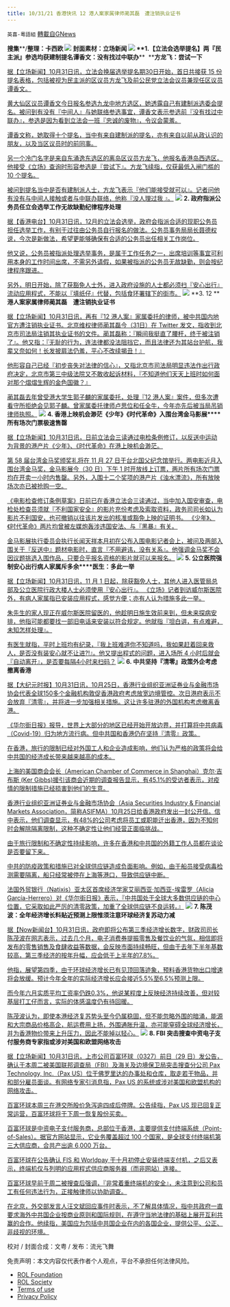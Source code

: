 ```yaml
---
title: 10/31/21 香港快讯 12 港人案家属律师蔺其磊　遭注销执业证书
---
```

`英喜-粵語組` [轉載自GNews](https://gnews.org/zh-hans/1630949/)

**搜集****/****整理：卡西欧**
![](https://assets.gnews.org/wp-content/uploads/2021/10/1031fenmian.jpg)
封面素材：立场新闻
![](https://assets.gnews.org/wp-content/uploads/2021/10/Screen-Shot-2021-10-31-at-9.50.15-AM.png)
**1.****【立法会选举提名】两『民主派』参选****均获建制提名****谭香文：没有找过中联办****  ****方龙飞：尝试一下**

[据【立场新闻】10月31日讯，立法会换届选举提名期30日开始，首日共接获 15 份提名表格，包括被视为民主派的区议员方龙飞及前公民党立法会议员兼现任区议员谭香文。](https://www.thestandnews.com/politics/立法會選舉日接獲-15-份申請-民主派譚香文方龍飛報名參選)

[黄大仙区议员谭香文今日报名参选九龙中地方选区，她透露自己有建制派选委会提名。被问到有没有『中间人』与她联络参选事宜，谭香文表示参选前『没有找过中联办』，参选是因为看到立法会一班『忠诚的废物』，令议会蒙羞。](https://www.thestandnews.com/politics/立法會選舉日接獲-15-份申請-民主派譚香文方龍飛報名參選)

[谭香文称，她取得十个提名，当中有来自建制派的提名，亦有来自以前从政认识的朋友，以及当区议员时的前同事。](https://www.thestandnews.com/politics/立法會選舉日接獲-15-份申請-民主派譚香文方龍飛報名參選)

[另一个冷门名字是来自东涌逸东选区的离岛区议员方龙飞，他报名香港岛西选区。他接受《立场》查询时形容参选是『尝试下』。方龙飞续指，仅获最低入闸门槛的 10 个提名。](https://www.thestandnews.com/politics/立法會選舉日接獲-15-份申請-民主派譚香文方龍飛報名參選)

[被问到提名当中是否有建制派人士，方龙飞表示『他们能接受就可以』。记者问他有没有与中间人接触或者与中联办联络，他称『没人理过我 』。](https://www.thestandnews.com/politics/立法會選舉日接獲-15-份申請-民主派譚香文方龍飛報名參選)
![](https://assets.gnews.org/wp-content/uploads/2021/10/Screen-Shot-2021-10-31-at-9.50.29-AM.png)
**2. ****政府指派公务员任立会选举工作****无故缺勤纪律程序处理**

[据【香港电台】10月31日讯，12月的立法会选举，政府会指派合适的现职公务员担任选举工作，有别于过往由公务员自行报名的做法。公务员事务局局长聂德权说，今次是新做法，希望更能够确保有合适的公务员出任相关工作岗位。](https://news.rthk.hk/rthk/ch/video-gallery.htm?vid=1617734)

[他又说，公务员被指派处理选举事务，是属于工作任务之一，出席培训等事宜可利用本身的工作时间出席，不需另外请假，如果被指派的公务员无故缺勤，则会按纪律程序跟进。](https://news.rthk.hk/rthk/ch/video-gallery.htm?vid=1617734)

[另外，明日开始，除了获豁免人士外，进入政府设施的人士都必须扫『安心出行』流动应用程式，不能以『填纸仔』代替，包括食环署辖下的街市。](https://news.rthk.hk/rthk/ch/video-gallery.htm?vid=1617734)
![](https://assets.gnews.org/wp-content/uploads/2021/10/Screen-Shot-2021-10-31-at-9.50.40-AM.png)
**3. 12 ****港人案家属律师蔺其磊　遭注销执业证书**

[据【立场新闻】10月31日讯，再有『12 港人案』家属委托的律师，被中共国内地官方遭注销执业证书。北京维权律师蔺其磊今（31日）在 Twitter 发文，指收到北京市司法局注销其执业证书的文件。蔺其磊称：『瞬间我挺直了腰杆，终于被注销了』。他又指：『无耻的行为，连法律都没法阻挡它，而且法律还为其站台护航，我辈又奈如何！长发披肩法仍羞，平心不改续揭丑！』](https://www.thestandnews.com/china/12-港人案家屬律師藺其磊-遭註銷執業證書)

[他形容自己已经『初步丧失对法律的信心』，又指北京市司法局明显违法作出行政府决定，北京市第三中级法院又不敢收起诉材料，『不知道他们天天上班时如何面对那个熠熠生辉的金色国徽？』](https://www.thestandnews.com/china/12-港人案家屬律師藺其磊-遭註銷執業證書)

[蔺其磊去年曾受港大学生郭子麟的家属委托，处理『12 港人案』案件，但多次遭看守所拒绝会见郭子麟。曾家属委托律师卢思位和任全牛，今年亦先后被当局吊销律师执照。](https://www.thestandnews.com/china/12-港人案家屬律師藺其磊-遭註銷執業證書)
![](https://assets.gnews.org/wp-content/uploads/2021/10/Screen-Shot-2021-10-31-at-9.50.50-AM.png)
**4. ****香港上映机会渺茫****《少年》《时代革命》入围台湾金马影展****所有场次门票极速售罄**

[据【立场新闻】10月31日讯，日前立法会三读通过电检条例修订，以反送中运动为背景的港产片《少年》、《时代革命》在港上映机会渺茫。](https://www.thestandnews.com/politics/香港上映機會渺茫-少年時代革命入圍台灣金馬影展-所有場次門票極速售罄)

[第 58 届台湾金马奖颁奖礼将在 11 月 27 日于台北国父纪念馆举行。两电影近月入围台湾金马奖，金马影展今（30 日）下午 1 时开放线上订票，两片所有场次门票均在开卖一小时内售罄。另外，入围十二个奖项的港产片《浊水漂流》，所有放映场次亦已被抢购一空。](https://www.thestandnews.com/politics/香港上映機會渺茫-少年時代革命入圍台灣金馬影展-所有場次門票極速售罄)

[《电影检查修订条例草案》日前已在香港立法会三读通过，当中加入国安审查，电检处检查员须就『不利国家安全』的影片充份考虑及索取资料，政务司司长如认为影片不利国安，也可撤销以往该片发出的核准或豁免上映的证明书。 《少年》、《时代革命》两片均曾被左媒炮轰涉违国安法、与『黑暴』有关。](https://www.thestandnews.com/politics/香港上映機會渺茫-少年時代革命入圍台灣金馬影展-所有場次門票極速售罄)

[金马影展执行委员会执行长闻天祥本月初在公布入围电影记者会上，被问及两部入围关于『反送中』题材电影时，直言『不用避讳，没有关系』。他强调金马奖不会因议题挑选入围作品，只要合乎报名资格的影片就可以来报名。](https://www.thestandnews.com/politics/香港上映機會渺茫-少年時代革命入圍台灣金馬影展-所有場次門票極速售罄)
![](https://assets.gnews.org/wp-content/uploads/2021/10/Screen-Shot-2021-10-31-at-9.50.58-AM.png)
**5. ****公立医院强制安心出行****病人家属斥多余****医生：多此一举**

[据【立场新闻】10月31日讯，11 月 1 日起，除获豁免人士，其他人进入医管局总部及公立医院行政大楼人士必须使用『安心出行』。 《立场》记者到访威尔斯医院外，有病人家属指已安装应用程式，感觉方便；亦有人认为措施多此一举。](https://www.thestandnews.com/society/公立醫院強制安心出行-病人家屬斥多餘-醫生趕住救人係咪唔入得)

[朱先生的家人现正在威尔斯医院留医的，他趁明日施生效前来到，但未来探病安排，他指可能都要找一部旧电话来安装以符合规定。他就指『坦白讲，有点难避，未知怎样处理』。](https://www.thestandnews.com/society/公立醫院強制安心出行-病人家屬斥多餘-醫生趕住救人係咪唔入得)

[有医生就指，平时上班均有纪录，『我上班难道你不知道吗，我如果赶着回来救人，是否没有装安心就不让进?!』。他又提出程式的问题，进入场所 4 小时后就会『自动离开』，是否要每隔4小时来扫码？](https://www.thestandnews.com/society/公立醫院強制安心出行-病人家屬斥多餘-醫生趕住救人係咪唔入得)
![](https://assets.gnews.org/wp-content/uploads/2021/10/Screen-Shot-2021-10-31-at-9.51.06-AM.png)
**6. ****中共坚持『清零』政策****外企考虑撤离香港**

[据【大纪元时报】10月31日讯，10月25日，香港行业组织亚洲证券业与金融市场协会代表全球150多个金融机构敦促香港政府考虑放宽边境管控。次日港府表示不会放弃『清零』，并将进一步加强相关措施。这让许多驻港的外国机构考虑撤离香港。](https://hk.epochtimes.com/news/2021-10-31/41411207)

[《华尔街日报》报导，世界上大部分的地区已经开始开放边界，并打算将中共病毒（Covid-19）归为地方流行病。但中共国和香港仍在坚持『清零』政策。](https://hk.epochtimes.com/news/2021-10-31/41411207)

[在香港，旅行的限制已经对外国工人和企业造成影响，他们认为严格的政策将会给中共国的经济成长带来越来越高的成本。](https://hk.epochtimes.com/news/2021-10-31/41411207)

[上海的美国商会会长（American Chamber of Commerce in Shanghai）克尔·吉布斯 (Ker Gibbs)援引该商会近期的调查报告显示，有45.1%的受访者表示，对疫情的限制措施已经损害到他们的生意。](https://hk.epochtimes.com/news/2021-10-31/41411207)

[香港行业组织亚洲证券业与金融市场协会（Asia Securities Industry & Financial Markets Association，简称ASIFMA）10月25日给香港政府发出一封公开信。信中表示，他们调查显示，有48%的公司考虑将员工或职能迁出香港，因为不知何时会解除隔离限制，这种不确定性让他们经营正面临挑战。](https://hk.epochtimes.com/news/2021-10-31/41411207)

[由于旅行限制和不确定性持续影响，许多在香港和中共国的外籍工作人员都在谈论是否要留下来。](https://hk.epochtimes.com/news/2021-10-31/41411207)

[中共的防疫政策和措施已对全球供应链造成负面影响。例如，由于船员接受病毒检测需要隔离，船只经常被停在上海等港口，导致供应链中断。](https://hk.epochtimes.com/news/2021-10-31/41411207)

[法国外贸银行（Natixis）亚太区首席经济学家艾丽西亚·加西亚-埃雷罗（Alicia García-Herrero）对《华尔街日报》表示，『中共国处于全球大多数供应链的中心位置，它采取如此严厉的清零政策，加重了全球供应链不良运转。』](https://hk.epochtimes.com/news/2021-10-31/41411207)
![](https://assets.gnews.org/wp-content/uploads/2021/10/Screen-Shot-2021-10-31-at-9.51.19-AM.png)
**7. ****陈茂波：全年经济增长料贴近预测上限****惟须注意环球经济复苏动力减**

[据【Now新闻台】10月31日讯，政府即将公布第三季经济增长数字，财政司司长陈茂波在网志表示，过去几个月，电子消费券提振零售及餐饮业的气氛，相信即将发布的零售销售及食肆收益等数据，会反映市面持续畅旺，但由于去年下半年基数较高，第三季经济的按年升幅，应会低于上半年的7.8%。](https://news.now.com/home/local/player?newsId=455114)

[他指，展望第四季，由于环球经济增长已有见顶回落迹象，预料香港货物出口增速将会放缓。预计今年全年的实际经济增长应会接近5.5%至6.5%预测上限。](https://news.now.com/home/local/player?newsId=455114)

[而今年六月实质平均工资率仍跌0.3%，他说某程度上反映经济持续改善，但对较基层打工仔而言，实际的体感温度仍有待回暖。](https://news.now.com/home/local/player?newsId=455114)

[陈茂波认为，即使本港经济复苏势头至今仍属稳固，但不能忽略外围的暗涌，能源和大宗商品价格高企，航运费用上扬，外围通胀升温，亦可能窒碍全球经济增长，并为香港物价带来上升压力，因此不能掉以轻心。](https://news.now.com/home/local/player?newsId=455114)
![](https://assets.gnews.org/wp-content/uploads/2021/10/Screen-Shot-2021-10-31-at-9.51.30-AM.png)
**8. FBI ****突击搜查中资电子支付服务商****专家指或涉对美国和欧盟网络攻击**

[据【立场新闻】10月31日讯，上市公司百富环球（0327）前日（29 日）发公告，确认于本周二被美国联邦调查局（FBI）及海关及边境保卫局突击搜查分公司 Pax Technology, Inc.（Pax US）位于佛罗里达的办事处和仓库，取走若干物品，并和部分雇员面谈。有网络专家引消息指，Pax US 的系统或涉对美国和欧盟机构的网络攻击。](https://www.thestandnews.com/international/fbi-突擊搜查中資電子支付服務商-專家指或涉對美國和歐盟網絡攻擊)

[百富环球本周三在港交所股价急泻逾四成后停牌。公告续指，Pax US 现已回复正常运营，百富环球将于下周一恢复股份买卖。](https://www.thestandnews.com/international/fbi-突擊搜查中資電子支付服務商-專家指或涉對美國和歐盟網絡攻擊)

[百富环球是中资电子支付服务商，总部位于香港，主要提供支付终端系统（Point-of-Sales）。据官方网站显示，它业务覆盖超过 100 个国家，是全球支付终端机第三大供应商，合共产出逾 6,000 万台。](https://www.thestandnews.com/international/fbi-突擊搜查中資電子支付服務商-專家指或涉對美國和歐盟網絡攻擊)

[百富环球在公告确认 FIS 和 Worldpay 于十月初停止安装终端支付机，之后又表示，终端机仅与列明的应用程式供应商服务器（而非网站）连接。](https://www.thestandnews.com/international/fbi-突擊搜查中資電子支付服務商-專家指或涉對美國和歐盟網絡攻擊)

[百富环球早前于周二被搜查后强调，『非常着重终端机的安全』，未注意到公司和员工有任何违法行为，正接触律师以协助调查。](https://www.thestandnews.com/international/fbi-突擊搜查中資電子支付服務商-專家指或涉對美國和歐盟網絡攻擊)

[在北京，外交部发言人汪文斌回应事件时表示，不了解具体情况，指中共政府一直要求海外中共国企业按商业原则和国际规则，在遵守当地法律的基础上展开互利共赢的合作。他续指，美国应为包括中共国企业在内的各国企业，提供公平、公正、非歧视的环境。](https://www.thestandnews.com/international/fbi-突擊搜查中資電子支付服務商-專家指或涉對美國和歐盟網絡攻擊)

校对 / 封面合成：文粤 / 发布：流光飞舞

 

免责声明：本文内容仅代表作者个人观点，平台不承担任何法律风险。

- [ROL Foundation](https://rolfoundation.org/)
- [ROL Society](https://rolsociety.org/)
- [Terms of use](https://gnews.org/terms-of-use-3/)
- [Privacy Policy](https://gnews.org/privacy-policy/)
